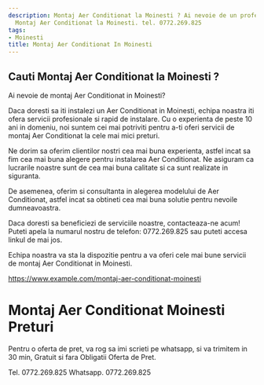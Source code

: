 ```yaml
---
description: Montaj Aer Conditionat la Moinesti ? Ai nevoie de un profesionist in
  Montaj Aer Conditionat la Moinesti. tel. 0772.269.825
tags:
- Moinesti
title: Montaj Aer Conditionat In Moinesti
---
```



## Cauti Montaj Aer Conditionat la Moinesti ?

Ai nevoie de montaj Aer Conditionat in Moinesti? 

Daca doresti sa iti instalezi un Aer Conditionat in Moinesti, echipa noastra iti ofera servicii profesionale si rapid de instalare. Cu o experienta de peste 10 ani in domeniu, noi suntem cei mai potriviti pentru a-ti oferi servicii de montaj Aer Conditionat la cele mai mici preturi.

Ne dorim sa oferim clientilor nostri cea mai buna experienta, astfel incat sa fim cea mai buna alegere pentru instalarea Aer Conditionat. Ne asiguram ca lucrarile noastre sunt de cea mai buna calitate si ca sunt realizate in siguranta.

De asemenea, oferim si consultanta in alegerea modelului de Aer Conditionat, astfel incat sa obtineti cea mai buna solutie pentru nevoile dumneavoastra.

Daca doresti sa beneficiezi de serviciile noastre, contacteaza-ne acum! Puteti apela la numarul nostru de telefon: 0772.269.825 sau puteti accesa linkul de mai jos. 

Echipa noastra va sta la dispozitie pentru a va oferi cele mai bune servicii de montaj Aer Conditionat in Moinesti. 

https://www.example.com/montaj-aer-conditionat-moinesti

# Montaj Aer Conditionat Moinesti Preturi
Pentru o oferta de pret, va rog sa imi scrieti pe whatsapp, si va trimitem in 30 min, Gratuit si fara Obligatii Oferta de Pret.

Tel. 0772.269.825
Whatsapp. 0772.269.825